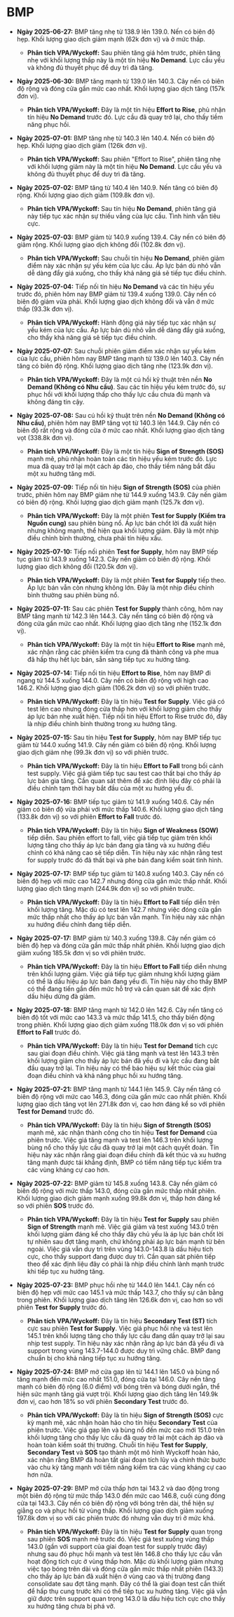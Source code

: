 # BMP

- **Ngày 2025-06-27:** BMP tăng nhẹ từ 138.9 lên 139.0. Nến có biên độ hẹp. Khối lượng giao dịch giảm mạnh (62k đơn vị) và ở mức thấp.
    - **Phân tích VPA/Wyckoff:** Sau phiên tăng giá hôm trước, phiên tăng nhẹ với khối lượng thấp này là một tín hiệu **No Demand**. Lực cầu yếu và không đủ thuyết phục để duy trì đà tăng.
- **Ngày 2025-06-30:** BMP tăng mạnh từ 139.0 lên 140.3. Cây nến có biên độ rộng và đóng cửa gần mức cao nhất. Khối lượng giao dịch tăng (157k đơn vị).
    - **Phân tích VPA/Wyckoff:** Đây là một tín hiệu **Effort to Rise**, phủ nhận tín hiệu **No Demand** trước đó. Lực cầu đã quay trở lại, cho thấy tiềm năng phục hồi.
- **Ngày 2025-07-01:** BMP tăng nhẹ từ 140.3 lên 140.4. Nến có biên độ hẹp. Khối lượng giao dịch giảm (126k đơn vị).
    - **Phân tích VPA/Wyckoff:** Sau phiên "Effort to Rise", phiên tăng nhẹ với khối lượng giảm này là một tín hiệu **No Demand**. Lực cầu yếu và không đủ thuyết phục để duy trì đà tăng.
- **Ngày 2025-07-02:** BMP tăng từ 140.4 lên 140.9. Nến tăng có biên độ rộng. Khối lượng giao dịch giảm (109.8k đơn vị).
    - **Phân tích VPA/Wyckoff:** Sau tín hiệu **No Demand**, phiên tăng giá này tiếp tục xác nhận sự thiếu vắng của lực cầu. Tình hình vẫn tiêu cực.
- **Ngày 2025-07-03:** BMP giảm từ 140.9 xuống 139.4. Cây nến có biên độ giảm rộng. Khối lượng giao dịch không đổi (102.8k đơn vị).
    - **Phân tích VPA/Wyckoff:** Sau chuỗi tín hiệu **No Demand**, phiên giảm điểm này xác nhận sự yếu kém của lực cầu. Áp lực bán dù nhỏ vẫn dễ dàng đẩy giá xuống, cho thấy khả năng giá sẽ tiếp tục điều chỉnh.
- **Ngày 2025-07-04:** Tiếp nối tín hiệu **No Demand** và các tín hiệu yếu trước đó, phiên hôm nay BMP giảm từ 139.4 xuống 139.0. Cây nến có biên độ giảm vừa phải. Khối lượng giao dịch không đổi và vẫn ở mức thấp (93.3k đơn vị).
    - **Phân tích VPA/Wyckoff:** Hành động giá này tiếp tục xác nhận sự yếu kém của lực cầu. Áp lực bán dù nhỏ vẫn dễ dàng đẩy giá xuống, cho thấy khả năng giá sẽ tiếp tục điều chỉnh.
- **Ngày 2025-07-07:** Sau chuỗi phiên giảm điểm xác nhận sự yếu kém của lực cầu, phiên hôm nay BMP tăng mạnh từ 139.0 lên 140.3. Cây nến tăng có biên độ rộng. Khối lượng giao dịch tăng nhẹ (123.9k đơn vị).
    - **Phân tích VPA/Wyckoff:** Đây là một cú hồi kỹ thuật trên nền **No Demand (Không có Nhu cầu)**. Sau các tín hiệu yếu kém trước đó, sự phục hồi với khối lượng thấp cho thấy lực cầu chưa đủ mạnh và không đáng tin cậy.
- **Ngày 2025-07-08:** Sau cú hồi kỹ thuật trên nền **No Demand (Không có Nhu cầu)**, phiên hôm nay BMP tăng vọt từ 140.3 lên 144.9. Cây nến có biên độ rất rộng và đóng cửa ở mức cao nhất. Khối lượng giao dịch tăng vọt (338.8k đơn vị).
    - **Phân tích VPA/Wyckoff:** Đây là một tín hiệu **Sign of Strength (SOS)** mạnh mẽ, phủ nhận hoàn toàn các tín hiệu yếu kém trước đó. Lực mua đã quay trở lại một cách áp đảo, cho thấy tiềm năng bắt đầu một xu hướng tăng mới.
- **Ngày 2025-07-09:** Tiếp nối tín hiệu **Sign of Strength (SOS)** của phiên trước, phiên hôm nay BMP giảm nhẹ từ 144.9 xuống 143.9. Cây nến giảm có biên độ rộng. Khối lượng giao dịch giảm mạnh (125.7k đơn vị).
    - **Phân tích VPA/Wyckoff:** Đây là một phiên **Test for Supply (Kiểm tra Nguồn cung)** sau phiên bùng nổ. Áp lực bán chốt lời đã xuất hiện nhưng không mạnh, thể hiện qua khối lượng giảm. Đây là một nhịp điều chỉnh bình thường, chưa phải tín hiệu xấu.
- **Ngày 2025-07-10:** Tiếp nối phiên **Test for Supply**, hôm nay BMP tiếp tục giảm từ 143.9 xuống 142.3. Cây nến giảm có biên độ rộng. Khối lượng giao dịch không đổi (120.5k đơn vị).
    - **Phân tích VPA/Wyckoff:** Đây là một phiên **Test for Supply** tiếp theo. Áp lực bán vẫn còn nhưng không lớn. Đây là một nhịp điều chỉnh bình thường sau phiên bùng nổ.
- **Ngày 2025-07-11:** Sau các phiên **Test for Supply** thành công, hôm nay BMP tăng mạnh từ 142.3 lên 144.3. Cây nến tăng có biên độ rộng và đóng cửa gần mức cao nhất. Khối lượng giao dịch tăng nhẹ (152.1k đơn vị).
    - **Phân tích VPA/Wyckoff:** Đây là một tín hiệu **Effort to Rise** mạnh mẽ, xác nhận rằng các phiên kiểm tra cung đã thành công và phe mua đã hấp thụ hết lực bán, sẵn sàng tiếp tục xu hướng tăng.
- **Ngày 2025-07-14:** Tiếp nối tín hiệu **Effort to Rise**, hôm nay BMP đi ngang từ 144.5 xuống 144.0. Cây nến có biên độ rộng với high cao 146.2. Khối lượng giao dịch giảm (106.2k đơn vị) so với phiên trước.
    - **Phân tích VPA/Wyckoff:** Đây là tín hiệu **Test for Supply**. Việc giá có test lên cao nhưng đóng cửa thấp hơn với khối lượng giảm cho thấy áp lực bán nhẹ xuất hiện. Tiếp nối tín hiệu Effort to Rise trước đó, đây là nhịp điều chỉnh bình thường trong xu hướng tăng.
- **Ngày 2025-07-15:** Sau tín hiệu **Test for Supply**, hôm nay BMP tiếp tục giảm từ 144.0 xuống 141.9. Cây nến giảm có biên độ rộng. Khối lượng giao dịch giảm nhẹ (99.3k đơn vị) so với phiên trước.
    - **Phân tích VPA/Wyckoff:** Đây là tín hiệu **Effort to Fall** trong bối cảnh test supply. Việc giá giảm tiếp tục sau test cao thất bại cho thấy áp lực bán gia tăng. Cần quan sát thêm để xác định liệu đây có phải là điều chỉnh tạm thời hay bắt đầu của một xu hướng yếu đi.

- **Ngày 2025-07-16:** BMP tiếp tục giảm từ 141.9 xuống 140.6. Cây nến giảm có biên độ vừa phải với mức thấp 140.6. Khối lượng giao dịch tăng (133.8k đơn vị) so với phiên **Effort to Fall** trước đó.
    - **Phân tích VPA/Wyckoff:** Đây là tín hiệu **Sign of Weakness (SOW)** tiếp diễn. Sau phiên effort to fall, việc giá tiếp tục giảm trên khối lượng tăng cho thấy áp lực bán đang gia tăng và xu hướng điều chỉnh có khả năng cao sẽ tiếp diễn. Tín hiệu này xác nhận rằng test for supply trước đó đã thất bại và phe bán đang kiểm soát tình hình.

- **Ngày 2025-07-17:** BMP tiếp tục giảm từ 140.8 xuống 140.3. Cây nến có biên độ hẹp với mức cao 142.7 nhưng đóng cửa gần mức thấp nhất. Khối lượng giao dịch tăng mạnh (244.9k đơn vị) so với phiên trước.
    - **Phân tích VPA/Wyckoff:** Đây là tín hiệu **Effort to Fall** tiếp diễn trên khối lượng tăng. Mặc dù có test lên 142.7 nhưng việc đóng cửa gần mức thấp nhất cho thấy áp lực bán vẫn mạnh. Tín hiệu này xác nhận xu hướng điều chỉnh đang tiếp diễn.

- **Ngày 2025-07-17:** BMP giảm từ 140.3 xuống 139.8. Cây nến giảm có biên độ hẹp và đóng cửa gần mức thấp nhất phiên. Khối lượng giao dịch giảm xuống 185.5k đơn vị so với phiên trước.
    - **Phân tích VPA/Wyckoff:** Đây là tín hiệu **Effort to Fall** tiếp diễn nhưng trên khối lượng giảm. Việc giá tiếp tục giảm nhưng khối lượng giảm có thể là dấu hiệu áp lực bán đang yếu đi. Tín hiệu này cho thấy BMP có thể đang tiến gần đến mức hỗ trợ và cần quan sát để xác định dấu hiệu dừng đà giảm.

- **Ngày 2025-07-18:** BMP tăng mạnh từ 142.0 lên 142.6. Cây nến tăng có biên độ tốt với mức cao 143.3 và mức thấp 141.5, cho thấy biến động trong phiên. Khối lượng giao dịch giảm xuống 118.0k đơn vị so với phiên **Effort to Fall** trước đó.
    - **Phân tích VPA/Wyckoff:** Đây là tín hiệu **Test for Demand** tích cực sau giai đoạn điều chỉnh. Việc giá tăng mạnh và test lên 143.3 trên khối lượng giảm cho thấy áp lực bán đã yếu đi và lực cầu đang bắt đầu quay trở lại. Tín hiệu này có thể báo hiệu sự kết thúc của giai đoạn điều chỉnh và khả năng phục hồi xu hướng tăng.

- **Ngày 2025-07-21:** BMP tăng mạnh từ 144.1 lên 145.9. Cây nến tăng có biên độ rộng với mức cao 146.3, đóng cửa gần mức cao nhất phiên. Khối lượng giao dịch tăng vọt lên 271.8k đơn vị, cao hơn đáng kể so với phiên **Test for Demand** trước đó.
    - **Phân tích VPA/Wyckoff:** Đây là tín hiệu **Sign of Strength (SOS)** mạnh mẽ, xác nhận thành công cho tín hiệu **Test for Demand** của phiên trước. Việc giá tăng mạnh và test lên 146.3 trên khối lượng bùng nổ cho thấy lực cầu đã quay trở lại một cách quyết đoán. Tín hiệu này xác nhận rằng giai đoạn điều chỉnh đã kết thúc và xu hướng tăng mạnh được tái khẳng định, BMP có tiềm năng tiếp tục kiểm tra các vùng kháng cự cao hơn.

- **Ngày 2025-07-22:** BMP giảm từ 145.8 xuống 143.8. Cây nến giảm có biên độ rộng với mức thấp 143.0, đóng cửa gần mức thấp nhất phiên. Khối lượng giao dịch giảm mạnh xuống 99.8k đơn vị, thấp hơn đáng kể so với phiên **SOS** trước đó.
    - **Phân tích VPA/Wyckoff:** Đây là tín hiệu **Test for Supply** sau phiên **Sign of Strength** mạnh mẽ. Việc giá giảm và test xuống 143.0 trên khối lượng giảm đáng kể cho thấy đây chủ yếu là áp lực bán chốt lời tự nhiên sau đợt tăng mạnh, chứ không phải áp lực bán mạnh từ bên ngoài. Việc giá vẫn duy trì trên vùng 143.0-143.8 là dấu hiệu tích cực, cho thấy support đang được duy trì. Cần quan sát phiên tiếp theo để xác định liệu đây có phải là nhịp điều chỉnh lành mạnh trước khi tiếp tục xu hướng tăng.

- **Ngày 2025-07-23:** BMP phục hồi nhẹ từ 144.0 lên 144.1. Cây nến có biên độ hẹp với mức cao 145.1 và mức thấp 143.7, cho thấy sự cân bằng trong phiên. Khối lượng giao dịch tăng lên 126.6k đơn vị, cao hơn so với phiên **Test for Supply** trước đó.
    - **Phân tích VPA/Wyckoff:** Đây là tín hiệu **Secondary Test (ST)** tích cực sau phiên **Test for Supply**. Việc giá phục hồi nhẹ và test lên 145.1 trên khối lượng tăng cho thấy lực cầu đang dần quay trở lại sau nhịp test supply. Tín hiệu này xác nhận rằng áp lực bán đã yếu đi và support trong vùng 143.7-144.0 được duy trì vững chắc. BMP đang chuẩn bị cho khả năng tiếp tục xu hướng tăng.

- **Ngày 2025-07-24:** BMP mở cửa gap lên từ 144.1 lên 145.0 và bùng nổ tăng mạnh đến mức cao nhất 151.0, đóng cửa tại 146.0. Cây nến tăng mạnh có biên độ rộng (6.0 điểm) với bóng trên và bóng dưới ngắn, thể hiện sức mạnh tăng giá vượt trội. Khối lượng giao dịch tăng lên 149.9k đơn vị, cao hơn 18% so với phiên **Secondary Test** trước đó.
    - **Phân tích VPA/Wyckoff:** Đây là tín hiệu **Sign of Strength (SOS)** cực kỳ mạnh mẽ, xác nhận hoàn hảo cho tín hiệu **Secondary Test** của phiên trước. Việc giá gap lên và bùng nổ đến mức cao mới 151.0 trên khối lượng tăng cho thấy lực cầu đã quay trở lại một cách áp đảo và hoàn toàn kiểm soát thị trường. Chuỗi tín hiệu **Test for Supply**, **Secondary Test** và **SOS** tạo thành một mô hình Wyckoff hoàn hảo, xác nhận rằng BMP đã hoàn tất giai đoạn tích lũy và chính thức bước vào chu kỳ tăng mạnh với tiềm năng kiểm tra các vùng kháng cự cao hơn nữa.

- **Ngày 2025-07-29:** BMP mở cửa thấp hơn tại 143.2 và dao động trong một biên độ rộng từ mức thấp 143.0 đến mức cao 146.8, cuối cùng đóng cửa tại 143.3. Cây nến có biên độ rộng với bóng trên dài, thể hiện sự giằng co và phục hồi từ vùng thấp. Khối lượng giao dịch giảm xuống 197.8k đơn vị so với các phiên trước đó nhưng vẫn duy trì ở mức khá.
    - **Phân tích VPA/Wyckoff:** Đây là tín hiệu **Test for Supply** quan trọng sau phiên **SOS** mạnh mẽ trước đó. Việc giá test xuống vùng thấp 143.0 (gần với support của giai đoạn test for supply trước đây) nhưng sau đó phục hồi mạnh và test lên 146.8 cho thấy lực cầu vẫn hoạt động tích cực ở vùng thấp hơn. Mặc dù khối lượng giảm nhưng việc tạo bóng trên dài và đóng cửa gần mức thấp nhất phiên (143.3) cho thấy áp lực bán đã xuất hiện ở vùng cao và thị trường đang consolidate sau đợt tăng mạnh. Đây có thể là giai đoạn test cần thiết để hấp thụ cung trước khi có thể tiếp tục xu hướng tăng. Việc giá vẫn giữ được trên support quan trọng 143.0 là dấu hiệu tích cực cho thấy xu hướng tăng chưa bị phá vỡ.


